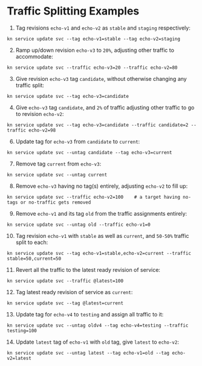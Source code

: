 # Traffic Splitting Examples

1. Tag revisions `echo-v1` and `echo-v2` as `stable` and `staging` respectively:

```
kn service update svc --tag echo-v1=stable --tag echo-v2=staging
```

2. Ramp up/down revision `echo-v3` to `20%`, adjusting other traffic to
   accommodate:

```
kn service update svc --traffic echo-v3=20 --traffic echo-v2=80
```

3. Give revision `echo-v3` tag `candidate`, without otherwise changing any
   traffic split:

```
kn service update svc --tag echo-v3=candidate
```

4. Give `echo-v3` tag `candidate`, and `2%` of traffic adjusting other traffic
   to go to revision `echo-v2`:

```
kn service update svc --tag echo-v3=candidate --traffic candidate=2 --traffic echo-v2=98
```

6. Update tag for `echo-v3` from `candidate` to `current`:

```
kn service update svc --untag candidate --tag echo-v3=current
```

7. Remove tag `current` from `echo-v3`:

```
kn service update svc --untag current
```

8. Remove `echo-v3` having no tag(s) entirely, adjusting `echo-v2` to fill up:

```
kn service update svc --traffic echo-v2=100    # a target having no-tags or no-traffic gets removed
```

9. Remove `echo-v1` and its tag `old` from the traffic assignments entirely:

```
kn service update svc --untag old --traffic echo-v1=0
```

10. Tag revision `echo-v1` with `stable` as well as `current`, and `50-50%`
    traffic split to each:

```
kn service update svc --tag echo-v1=stable,echo-v2=current --traffic stable=50,current=50
```

11. Revert all the traffic to the latest ready revision of service:

```
kn service update svc --traffic @latest=100
```

12. Tag latest ready revision of service as `current`:

```
kn service update svc --tag @latest=current
```

13. Update tag for `echo-v4` to `testing` and assign all traffic to it:

```
kn service update svc --untag oldv4 --tag echo-v4=testing --traffic testing=100
```

14. Update `latest` tag of `echo-v1` with `old` tag, give `latest` to `echo-v2`:

```
kn service update svc --untag latest --tag echo-v1=old --tag echo-v2=latest
```
